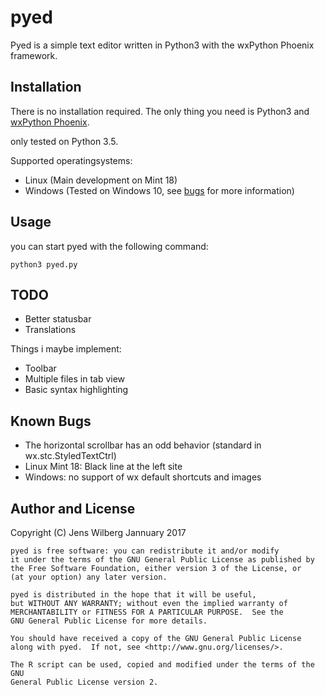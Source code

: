 # pyed

Pyed is a simple text editor written in Python3 with the wxPython Phoenix
framework.

## Installation

There is no installation required. The only thing you need is Python3
and [wxPython Phoenix](https://github.com/wxWidgets/Phoenix).

only tested on Python 3.5.

Supported operatingsystems:

- Linux (Main development on Mint 18)
- Windows (Tested on Windows 10, see [bugs](#bugs) for more information)

## Usage

you can start pyed with the following command:

    python3 pyed.py

## TODO

- Better statusbar
- Translations

Things i maybe implement:

- Toolbar
- Multiple files in tab view
- Basic syntax highlighting

## Known Bugs

- The horizontal scrollbar has an odd behavior (standard in wx.stc.StyledTextCtrl)
- Linux Mint 18: Black line at the left site
- Windows: no support of wx default shortcuts and images

## Author and License

Copyright (C) Jens Wilberg Jannuary 2017

    pyed is free software: you can redistribute it and/or modify
    it under the terms of the GNU General Public License as published by
    the Free Software Foundation, either version 3 of the License, or
    (at your option) any later version.

    pyed is distributed in the hope that it will be useful,
    but WITHOUT ANY WARRANTY; without even the implied warranty of
    MERCHANTABILITY or FITNESS FOR A PARTICULAR PURPOSE.  See the
    GNU General Public License for more details.

    You should have received a copy of the GNU General Public License
    along with pyed.  If not, see <http://www.gnu.org/licenses/>.

    The R script can be used, copied and modified under the terms of the GNU
    General Public License version 2.
